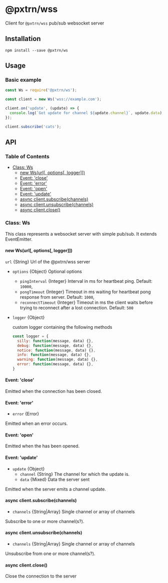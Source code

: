 # @pxtrn/wss

Client for `@pxtrn/wss` pub/sub websocket server

## Installation

`npm install --save @pxtrn/ws`

## Usage

### Basic example

```js
const Ws = require('@pxtrn/ws');

const client = new Ws('wss://example.com');

client.on('update', (update) => {
  console.log(`Got update for channel ${update.channel}`, update.data);
});

client.subscribe('cats');
```

## API

### Table of Contents

- [Class: Ws](#class-ws)
  - [new Ws(url[, options[, logger]])](#new-wsurl-options-logger)
  - [Event: 'close'](#event-close)
  - [Event: 'error'](#event-error)
  - [Event: 'open'](#event-open)
  - [Event: 'update'](#event-update)
  - [async client.subscribe(channels)](#async-clientconnectchannels)
  - [async client.unsubscribe(channels)](#async-clientconnectchannels)
  - [async client.close()](#async-clientclose)

### Class: Ws

This class represents a websocket server with simple pub/sub. It extends EventEmitter.

#### new Ws(url[, options[, logger]])

  `url` {String} Url of the @pxtrn/wss server
- `options` {Object} Optional options
  - `pingInterval` {Integer} Interval in ms for heartbeat ping. Default: `10000`,
  - `pongTimeout` {Integer} Timeout in ms waiting for heartbeat pong response
     from server. Default: `1000`,
  - `reconnectTimeout` {Integer} Timeout in ms the client waits before trying
     to reconnect after a lost connection. Default: `500`
- `logger` {Object}

  custom logger containing the following methods
  ```js
  const logger = {
    silly: function(message, data) {},
    debug: function(message, data) {},
    notice: function(message, data) {},
    info: function(message, data) {},
    warning: function(message, data) {},
    error: function(message, data) {},
  }
  ```

#### Event: 'close'

Emitted when the connection has been closed.

#### Event: 'error'

- `error` {Error}

Emitted when an error occurs.

#### Event: 'open'

Emitted when the has been opened.

#### Event: 'update'

- `update` {Object}
  - `channel` {String} The channel for which the update is.
  - `data` {Mixed} Data the server sent

Emitted when the server emits a channel update.

#### async client.subscribe(channels)
- `channels` {String|Array} Single channel or array of channels

Subscribe to one or more channel(s?).

#### async client.unsubscribe(channels)
- `channels` {String|Array} Single channel or array of channels

Unsubscribe from one or more channel(s?).

#### async client.close()

Close the connection to the server
